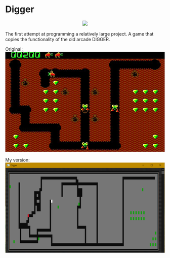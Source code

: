 # Digger
<div id="header" align="center">
  <img src="https://media.giphy.com/media/M9gbBd9nbDrOTu1Mqx/giphy.gif" width="100"/>
</div>

The first attempt at programming a relatively large project.
A game that copies the functionality of the old arcade DIGGER.

Original:
![Screenshot](original.JPG)

My version:
![Screenshot](myversion.png)
